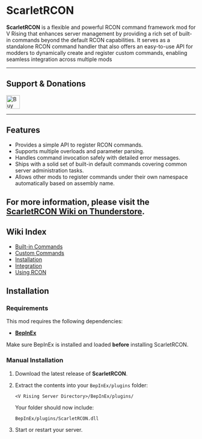 # ScarletRCON

**ScarletRCON** is a flexible and powerful RCON command framework mod for V Rising that enhances server management by providing a rich set of built-in commands beyond the default RCON capabilities. It serves as a standalone RCON command handler that also offers an easy-to-use API for modders to dynamically create and register custom commands, enabling seamless integration across multiple mods

---

## Support & Donations

<a href='https://ko-fi.com/F2F21EWEM7' target='_blank'><img height='36' style='border:0px;height:36px;' src='https://storage.ko-fi.com/cdn/kofi6.png?v=6' alt='Buy Me a Coffee at ko-fi.com' /></a>

---

## Features

* Provides a simple API to register RCON commands.
* Supports multiple overloads and parameter parsing.
* Handles command invocation safely with detailed error messages.
* Ships with a solid set of built-in default commands covering common server administration tasks.
* Allows other mods to register commands under their own namespace automatically based on assembly name.


## For more information, please visit the [ScarletRCON Wiki on Thunderstore](https://thunderstore.io/c/v-rising/p/ScarletMods/ScarletRCON/wiki/).

## Wiki Index

- [Built-in Commands](https://thunderstore.io/c/v-rising/p/ScarletMods/ScarletRCON/wiki/3498-built-in-commands/)
- [Custom Commands](https://thunderstore.io/c/v-rising/p/ScarletMods/ScarletRCON/wiki/3496-custom-commands/)
- [Installation](https://thunderstore.io/c/v-rising/p/ScarletMods/ScarletRCON/wiki/3500-installation/)
- [Integration](https://thunderstore.io/c/v-rising/p/ScarletMods/ScarletRCON/wiki/3497-integration/)
- [Using RCON](https://thunderstore.io/c/v-rising/p/ScarletMods/ScarletRCON/wiki/3499-using-rcon/)


## Installation

### Requirements

This mod requires the following dependencies:

* **[BepInEx](https://wiki.vrisingmods.com/user/bepinex_install.html)**

Make sure BepInEx is installed and loaded **before** installing ScarletRCON.

### Manual Installation

1. Download the latest release of **ScarletRCON**.

2. Extract the contents into your `BepInEx/plugins` folder:

   `<V Rising Server Directory>/BepInEx/plugins/`

   Your folder should now include:

   `BepInEx/plugins/ScarletRCON.dll`

3. Start or restart your server.

